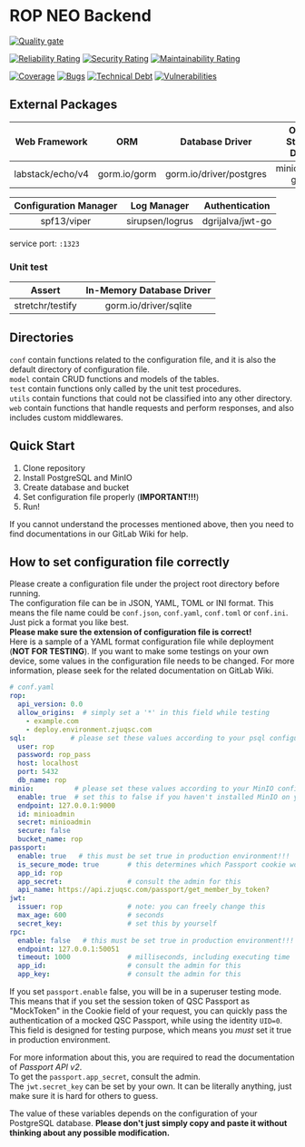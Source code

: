 # ROP NEO Backend

[![Quality gate](https://sonarqube.zjuqsc.com/api/project_badges/quality_gate?project=rop-back-neo)](https://sonarqube.zjuqsc.com/dashboard?id=rop-back-neo)

[![Reliability Rating](https://sonarqube.zjuqsc.com/api/project_badges/measure?project=rop-back-neo&metric=reliability_rating)](https://sonarqube.zjuqsc.com/dashboard?id=rop-back-neo)
[![Security Rating](https://sonarqube.zjuqsc.com/api/project_badges/measure?project=rop-back-neo&metric=security_rating)](https://sonarqube.zjuqsc.com/dashboard?id=rop-back-neo)
[![Maintainability Rating](https://sonarqube.zjuqsc.com/api/project_badges/measure?project=rop-back-neo&metric=sqale_rating)](https://sonarqube.zjuqsc.com/dashboard?id=rop-back-neo)

[![Coverage](https://sonarqube.zjuqsc.com/api/project_badges/measure?project=rop-back-neo&metric=coverage)](https://sonarqube.zjuqsc.com/dashboard?id=rop-back-neo)
[![Bugs](https://sonarqube.zjuqsc.com/api/project_badges/measure?project=rop-back-neo&metric=bugs)](https://sonarqube.zjuqsc.com/dashboard?id=rop-back-neo)
[![Technical Debt](https://sonarqube.zjuqsc.com/api/project_badges/measure?project=rop-back-neo&metric=sqale_index)](https://sonarqube.zjuqsc.com/dashboard?id=rop-back-neo)
[![Vulnerabilities](https://sonarqube.zjuqsc.com/api/project_badges/measure?project=rop-back-neo&metric=vulnerabilities)](https://sonarqube.zjuqsc.com/dashboard?id=rop-back-neo)



## External Packages 
|  Web Framework   |     ORM      |     Database Driver     | Object Storage Driver |
| :--------------: | :----------: | :---------------------: | :-------------------: |
| labstack/echo/v4 | gorm.io/gorm | gorm.io/driver/postgres |   minio/minio-go/v7   |

| Configuration Manager |   Log Manager   |  Authentication  |
| :-------------------: | :-------------: | :--------------: |
|      spf13/viper      | sirupsen/logrus | dgrijalva/jwt-go |

service port: `:1323`

### Unit test
|      Assert      | In-Memory Database Driver |
| :--------------: | :-----------------------: |
| stretchr/testify |   gorm.io/driver/sqlite   |

## Directories
`conf` contain functions related to the configuration file, and it is also the default directory of configuration file.  
`model` contain CRUD functions and models of the tables.  
`test` contain functions only called by the unit test procedures.  
`utils` contain functions that could not be classified into any other directory.  
`web` contain functions that handle requests and perform responses, and also includes custom middlewares.

## Quick Start  
1. Clone repository
2. Install PostgreSQL and MinIO
3. Create database and bucket
4. Set configuration file properly (**IMPORTANT!!!**)
5. Run!

If you cannot understand the processes mentioned above, 
then you need to find documentations in our GitLab Wiki for help.  

## How to set configuration file correctly
Please create a configuration file under the project root directory before running.  
The configuration file can be in JSON, YAML, TOML or INI format.
This means the file name could be `conf.json`, `conf.yaml`, `conf.toml` or `conf.ini`.
Just pick a format you like best.  
**Please make sure the extension of configuration file is correct!**   
Here is a sample of a YAML format configuration file while deployment (**NOT FOR TESTING**).
If you want to make some testings on your own device, some values in the configuration file needs to be changed.
For more information, please seek for the related documentation on GitLab Wiki.

```yaml
# conf.yaml
rop:
  api_version: 0.0
  allow_origins:  # simply set a '*' in this field while testing
    - example.com
    - deploy.environment.zjuqsc.com
sql:           # please set these values according to your psql configuration
  user: rop
  password: rop_pass
  host: localhost
  port: 5432
  db_name: rop
minio:          # please set these values according to your MinIO configuration
  enable: true  # set this to false if you haven't installed MinIO on your device
  endpoint: 127.0.0.1:9000
  id: minioadmin
  secret: minioadmin
  secure: false
  bucket_name: rop
passport:
  enable: true   # this must be set true in production environment!!!
  is_secure_mode: true       # this determines which Passport cookie would be processed
  app_id: rop
  app_secret:                # consult the admin for this
  api_name: https://api.zjuqsc.com/passport/get_member_by_token?
jwt:
  issuer: rop                # note: you can freely change this
  max_age: 600               # seconds
  secret_key:                # set this by yourself
rpc:
  enable: false   # this must be set true in production environment!!!
  endpoint: 127.0.0.1:50051
  timeout: 1000              # milliseconds, including executing time
  app_id:                    # consult the admin for this
  app_key:                   # consult the admin for this
```

If you set `passport.enable` false, you will be in a superuser testing mode. 
This means that if you set the session token of QSC Passport as "MockToken" in the Cookie field of your request, 
you can quickly pass the authentication of a mocked QSC Passport, while using the identity `UID=0`.  
This field is designed for testing purpose, which means you *must* set it true in production environment.  


For more information about this, you are required to read the documentation of *Passport API v2*.  
To get the `passport.app_secret`, consult the admin.   
The `jwt.secret_key` can be set by your own.
It can be literally anything, just make sure it is hard for others to guess.

The value of these variables depends on the configuration of your PostgreSQL database.
**Please don't just simply copy and paste it without thinking about any possible modification.**  
